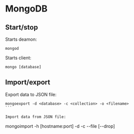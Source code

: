 # MongoDB

## Start/stop

Starts deamon:
```
mongod
``` 

Starts client:
```
mongo [database]
``` 

## Import/export

Export data to JSON file:
````
mongoexport -d <database> -c <collection> -o <filename>
```

Import data from JSON file:
````
mongoimport -h [hostname:port] -d <database> -c <collection> --file <filename> [--drop]
```
